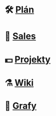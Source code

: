 # 🛠️ [Plán](https://github.com/orgs/BartechServis/projects/1/views/1)
# 💎 [Sales](https://github.com/orgs/BartechServis/projects/2/views/1)
# 💵 [Projekty](https://github.com/orgs/BartechServis/repositories)
# ⚗️ [Wiki](https://github.com/BartechServis/wiki/blob/main/README.md)
# 🧲 [Grafy](https://github.com/orgs/BartechServis/projects/1/insights/4)


